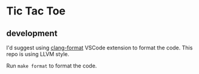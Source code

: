 # Tic Tac Toe

## development

I'd suggest using [clang-format](https://marketplace.visualstudio.com/items?itemName=xaver.clang-format) VSCode extension to format the code. This repo is using LLVM style.

Run `make format` to format the code.